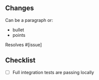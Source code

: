 ## Changes
Can be a paragraph or:
- bullet
- points

Resolves #[issue]

## Checklist
- [ ] Full integration tests are passing locally